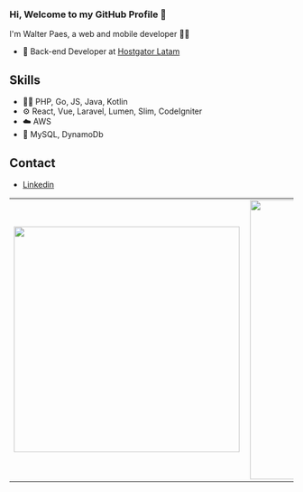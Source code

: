### Hi, Welcome to my GitHub Profile 👋
<p>I'm Walter Paes, a web and mobile developer 👨‍💻</p>

- 🧭 Back-end Developer at [Hostgator Latam](https://www.hostgator.com.br/)

## Skills
- 👨‍💻 PHP, Go, JS, Java, Kotlin
- ⚙️ React, Vue, Laravel, Lumen, Slim, CodeIgniter
- :cloud: AWS
- 💽 MySQL, DynamoDb

## Contact
- [Linkedin](https://www.linkedin.com/in/walter-paes/)

<center>
<table>
    <tr>
        <td><img width="400px" align="left" src="https://github-readme-stats.vercel.app/api/top-langs/?username=WalterPaes&hide=html&layout=compact&theme=buefy" /></td>
        <td><img width="495px" align="left" src="https://github-readme-stats.vercel.app/api?username=WalterPaes&theme=buefy"/></td>
    </tr>   
</table>
</center>
